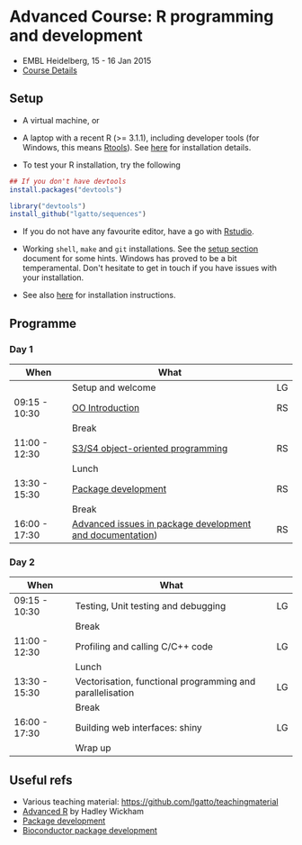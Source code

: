 # Advanced Course: R programming and development

- EMBL Heidelberg, 15 - 16 Jan 2015
- [Course Details](http://www.dataprogrammers.net/embl_jan2015/)

## Setup

- A virtual machine, or 

- A laptop with a recent R (>= 3.1.1), including developer tools (for
  Windows, this means
  [Rtools](http://cran.r-project.org/bin/windows/Rtools/)). See
  [here](https://github.com/lgatto/TeachingMaterial/wiki) for
  installation details.

- To test your R installation, try the following

```r
## If you don't have devtools
install.packages("devtools")

library("devtools")
install_github("lgatto/sequences")
```

- If you do not have any favourite editor, have a go with
  [Rstudio](http://www.rstudio.com/products/rstudio/).

- Working `shell`, `make` and `git` installations. See the
  [setup section](http://sje30.github.io/2014-01-07-cam/) document for
  some hints. Windows has proved to be a bit temperamental. Don't
  hesitate to get in touch if you have issues with your installation.

- See also [here](http://lgatto.github.io/2014-11-06-UZH/) for
  installation instructions.

## Programme 

###  Day 1

| When          | What                                           |     |
|---------------|------------------------------------------------|-----|
|               | Setup and welcome                                        | LG |
| 09:15 - 10:30 | [OO Introduction](https://github.com/DataProgrammers/2015-01-15-EMBLHeidelberg/raw/master/roo/roo.pdf)                         | RS |
|               | Break                                                    |    |
| 11:00 - 12:30 | [S3/S4 object-oriented programming](https://github.com/DataProgrammers/2015-01-15-EMBLHeidelberg/raw/master/roo/roo.pdf)       | RS |
|               | Lunch                                                    |    |
| 13:30 - 15:30 | [Package development](https://github.com/DataProgrammers/2015-01-15-EMBLHeidelberg/raw/master//RPackageDevelopment/rpd.pdf)     | RS |
|               | Break                                                    |    |
| 16:00 - 17:30 | [Advanced issues in package development and documentation](https://github.com/DataProgrammers/2015-01-15-EMBLHeidelberg/raw/master//RPackageDevelopment/rpd.pdf)) | RS |

### Day 2

| When          | What                                           |     |
|---------------|------------------------------------------------|-----|
| 09:15 - 10:30 | Testing, Unit testing and debugging                       | LG |
|               | Break                                                     |    |
| 11:00 - 12:30 | Profiling and calling C/C++ code                          | LG |
|               | Lunch                                                     |    |
| 13:30 - 15:30 | Vectorisation, functional programming and parallelisation | LG |
|               | Break                                                     |    |
| 16:00 - 17:30 | Building web interfaces: shiny                            | LG |
|               | Wrap up                                                   |    |


## Useful refs
- Various teaching material: https://github.com/lgatto/teachingmaterial
- [Advanced R](http://adv-r.had.co.nz/) by Hadley Wickham
- [Package development](http://r-pkgs.had.co.nz/)
- [Bioconductor package development](http://www.bioconductor.org/developers/how-to/buildingPackagesForBioc/)

